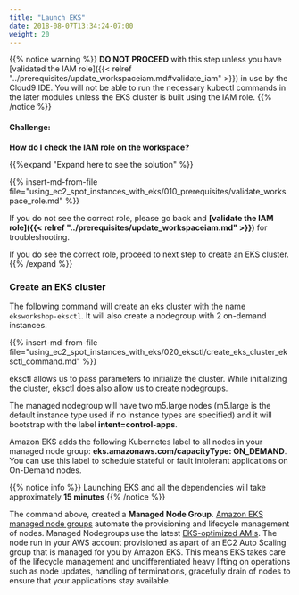 ```yaml
---
title: "Launch EKS"
date: 2018-08-07T13:34:24-07:00
weight: 20
---
```



{{% notice warning %}}
**DO NOT PROCEED** with this step unless you have [validated the IAM role]({{< relref "../prerequisites/update_workspaceiam.md#validate_iam" >}}) in use by the Cloud9 IDE. You will not be able to run the necessary kubectl commands in the later modules unless the EKS cluster is built using the IAM role.
{{% /notice %}}

#### Challenge:
**How do I check the IAM role on the workspace?**

{{%expand "Expand here to see the solution" %}}

{{% insert-md-from-file file="using_ec2_spot_instances_with_eks/010_prerequisites/validate_workspace_role.md" %}}

If you do not see the correct role, please go back and **[validate the IAM role]({{< relref "../prerequisites/update_workspaceiam.md" >}})** for troubleshooting.

If you do see the correct role, proceed to next step to create an EKS cluster.
{{% /expand %}}


### Create an EKS cluster

The following command will create an eks cluster with the name `eksworkshop-eksctl`. It will also create a nodegroup with 2 on-demand instances.

{{% insert-md-from-file file="using_ec2_spot_instances_with_eks/020_eksctl/create_eks_cluster_eksctl_command.md" %}}

eksctl allows us to pass parameters to initialize the cluster. While initializing the cluster, eksctl does also allow us to create nodegroups.

The managed nodegroup will have two m5.large nodes (m5.large is the default instance type used if no instance types are specified) and it will bootstrap with the label **intent=control-apps**. 

Amazon EKS adds the following Kubernetes label to all nodes in your managed node group: **eks.amazonaws.com/capacityType: ON_DEMAND**. You can use this label to schedule stateful or fault intolerant applications on On-Demand nodes.

{{% notice info %}}
Launching EKS and all the dependencies will take approximately **15 minutes**
{{% /notice %}}

The command above, created a **Managed Node Group**. [Amazon EKS managed node groups](https://docs.aws.amazon.com/eks/latest/userguide/managed-node-groups.html) automate the provisioning and lifecycle management of nodes. Managed Nodegroups use the latest [EKS-optimized AMIs](https://docs.aws.amazon.com/eks/latest/userguide/eks-optimized-ami.html). The node run in your AWS account provisioned as apart of an EC2 Auto Scaling group that is managed for you by Amazon EKS. This means EKS takes care of the lifecycle management and undifferentiated heavy lifting on operations such as node updates, handling of terminations, gracefully drain of nodes to ensure that your applications stay available.